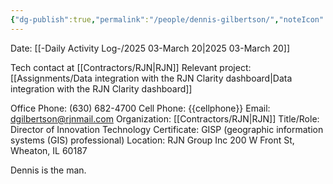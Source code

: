 ```yaml
---
{"dg-publish":true,"permalink":"/people/dennis-gilbertson/","noteIcon":"","created":"2025-03-20T08:52:45.927-05:00"}
---
```


Date: [[-Daily Activity Log-/2025 03-March 20\|2025 03-March 20]]

Tech contact at [[Contractors/RJN\|RJN]]
Relevant project: [[Assignments/Data integration with the RJN Clarity dashboard\|Data integration with the RJN Clarity dashboard]]

Office Phone: (630) 682-4700
Cell Phone: {{cellphone}}
Email: dgilbertson@rjnmail.com
Organization: [[Contractors/RJN\|RJN]]
Title/Role: Director of Innovation Technology
Certificate: GISP (geographic information systems (GIS) professional)
Location: 
	RJN Group Inc
	200 W Front St, Wheaton, IL 60187

Dennis is the man.